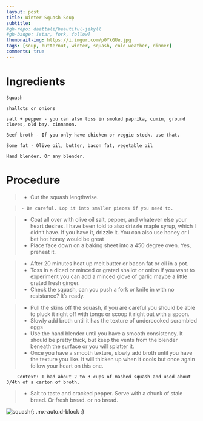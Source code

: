 ```yaml
---
layout: post
title: Winter Squash Soup
subtitle: 
#gh-repo: daattali/beautiful-jekyll
#gh-badge: [star, fork, follow]
thumbnail-img: https://i.imgur.com/p0YkGUe.jpg
tags: [soup, butternut, winter, squash, cold weather, dinner]
comments: true
--- 
```



# Ingredients

    Squash

    shallots or onions

    salt + pepper - you can also toss in smoked paprika, cumin, ground cloves, old bay, cinnamon.

    Beef broth - If you only have chicken or veggie stock, use that.

    Some fat - Olive oil, butter, bacon fat, vegetable oil

    Hand blender. Or any blender.

# Procedure

> -    Cut the squash lengthwise.

>     - Be careful. Lop it into smaller pieces if you need to.

>  -  Coat all over with olive oil salt, pepper, and whatever else your heart desires.
> I have been told to also drizzle maple syrup, which I didn’t have. If you have it, drizzle it. You can also use honey or I bet hot honey would be great
> - Place face down on a baking sheet into a 450 degree oven. Yes, preheat it.

> - After 20 minutes heat up melt butter or bacon fat or oil in a pot.
> - Toss in a diced or minced or grated shallot or onion
>        If you want to experiment you can add a minced glove of garlic maybe a little grated fresh ginger.
> -    Check the squash, can you push a fork or knife in with no resistance? It’s ready.

> - Pull the skins off the squash, if you are careful you should be able to pluck it right off with tongs or scoop it right out with a spoon.
> - Slowly add broth until it has the texture of undercooked scrambled eggs
> - Use the hand blender until you have a smooth consistency. It should be pretty thick, but keep the vents from the blender beneath the surface or you will splatter it.
> - Once you have a smooth texture, slowly add broth until you have the texture you like. It will thicken up when it cools but once again follow your heart on this one.

        Context: I had about 2 to 3 cups of mashed squash and used about 3/4th of a carton of broth.

> - Salt to taste and cracked pepper. Serve with a chunk of stale bread. Or fresh bread. or no bread.


![squash](https://i.imgur.com/p0YkGUe.jpg){: .mx-auto.d-block :}
